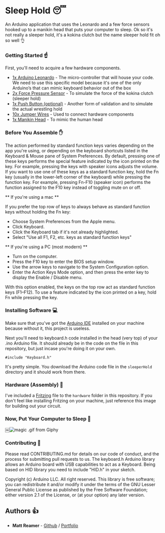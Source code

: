 # Sleep Hold :sleeping:

An Arduino application that uses the Leonardo and a few force sensors hooked up to a manikin head that puts your computer to sleep. Ok so it's not really a sleeper hold, it's a kokina clutch but the name sleeper hold fit oh so well 👌

### Getting Started ☝️

First, you'll need to acquire a few hardware components.

* [1x Arduino Leonardo](https://www.sparkfun.com/products/11286) - The micro-controller that will house your code. We need to use this specific model because it's one of the only Arduino’s that can mimic keyboard behavior out of the box
* [2x Force Pressure Sensor](https://www.sparkfun.com/products/11207) - To simulate the force of the kokina clutch (sleeper hold)
* [1x Push Button (optional)](https://www.sparkfun.com/products/10439) - Another form of validation and to simulate the actual wrestling hold
* [10x Jumper Wires](https://www.sparkfun.com/products/9194) - Used to connect hardware components
* [1x Manikin Head](https://www.amazon.com/Wrisky-Styrofoam-Mannequin-Manikin-Glasses/dp/B01HUVPXIK/ref=sr_1_sc_2?s=arts-crafts&ie=UTF8&qid=1480269767&sr=1-2-spell&keywords=male+manakin+head) - To mimic the human head

### Before You Assemble ✋

The action performed by standard function keys varies depending on the app you're using, or depending on the keyboard shortcuts listed in the Keyboard & Mouse pane of System Preferences. By default, pressing one of these keys performs the special feature indicated by the icon printed on the key. For example, pressing the keys with speaker icons adjusts the volume. If you want to use one of these keys as a standard function key, hold the Fn key (usually in the lower-left corner of the keyboard) while pressing the function key. For example, pressing Fn-F10 (speaker icon) performs the function assigned to the F10 key instead of toggling mute on or off.

** If you're using a mac **

If you prefer the top row of keys to always behave as standard function keys without holding the Fn key:

* Choose System Preferences from the Apple menu.
* Click Keyboard.
* Click the Keyboard tab if it's not already highlighted.
* Select "Use all F1, F2, etc. keys as standard function keys"

** If you're using a PC (most modern) **

* Turn on the computer.
* Press the F10 key to enter the BIOS setup window.
* Use the arrow keys to navigate to the System Configuration option.
* Enter the Action Keys Mode option, and then press the enter key to display the Enable / Disable menu.

With this option enabled, the keys on the top row act as standard function keys (F1–F12). To use a feature indicated by the icon printed on a key, hold Fn while pressing the key.

### Installing Software 💻

Make sure that you've got the [Arduino IDE](https://www.arduino.cc/en/Main/Software) installed on your machine because without it, this project is useless.

Next you'll need to keyboard.h code installed in the head (very top) of your .ino Arduino file. It should already be in the code on the file in this repository, but just incase you're doing it on your own.

```
#include "Keyboard.h"
```

It's pretty simple. You download the Arduino code file in the ``` sleeperHold ``` directory and it should work from there.

### Hardware (Assembly) 🔌

I've included a [Fritzing](http://fritzing.org/home/) file to the ``` hardware ``` folder in this repository. If you don't feel like installing Fritzing on your machine, just reference this image for building out your circuit.

### Now, Put Your Computer to Sleep 🎉

￼![magic .gif from Giphy](http://i.giphy.com/11mZ7LKLGhkwaA.gif)

### Contributing 🙏

Please read CONTRIBUTING.md for details on our code of conduct, and the process for submitting pull requests to us.
The keyboard.h Arduino library allows an Arduino board with USB capabilities to act as a Keyboard. Being based on HID library you need to include "HID.h" in your sketch.

Copyright (c) Arduino LLC. All right reserved. This library is free software; you can redistribute it and/or modify it under the terms of the GNU Lesser General Public License as published by the Free Software Foundation; either version 2.1 of the License, or (at your option) any later version.

## Authors :thumbsup:

* **Matt Reamer** - [Github](https://github.com/iamtheream) / [Portfolio](http://iamtheream.io)

